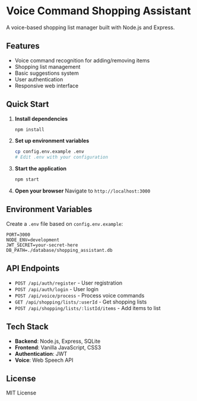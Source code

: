 # Voice Command Shopping Assistant

A voice-based shopping list manager built with Node.js and Express.

## Features

- Voice command recognition for adding/removing items
- Shopping list management
- Basic suggestions system
- User authentication
- Responsive web interface

## Quick Start

1. **Install dependencies**
   ```bash
   npm install
   ```

2. **Set up environment variables**
   ```bash
   cp config.env.example .env
   # Edit .env with your configuration
   ```

3. **Start the application**
   ```bash
   npm start
   ```

4. **Open your browser**
   Navigate to `http://localhost:3000`

## Environment Variables

Create a `.env` file based on `config.env.example`:

```env
PORT=3000
NODE_ENV=development
JWT_SECRET=your-secret-here
DB_PATH=./database/shopping_assistant.db
```

## API Endpoints

- `POST /api/auth/register` - User registration
- `POST /api/auth/login` - User login
- `POST /api/voice/process` - Process voice commands
- `GET /api/shopping/lists/:userId` - Get shopping lists
- `POST /api/shopping/lists/:listId/items` - Add items to list

## Tech Stack

- **Backend**: Node.js, Express, SQLite
- **Frontend**: Vanilla JavaScript, CSS3
- **Authentication**: JWT
- **Voice**: Web Speech API

## License

MIT License
